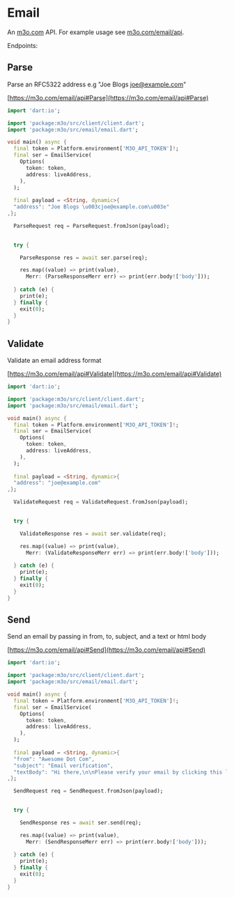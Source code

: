 # Email

An [m3o.com](https://m3o.com) API. For example usage see [m3o.com/email/api](https://m3o.com/email/api).

Endpoints:

## Parse

Parse an RFC5322 address e.g "Joe Blogs <joe@example.com>"


[https://m3o.com/email/api#Parse](https://m3o.com/email/api#Parse)

```dart
import 'dart:io';

import 'package:m3o/src/client/client.dart';
import 'package:m3o/src/email/email.dart';

void main() async {
  final token = Platform.environment['M3O_API_TOKEN']!;
  final ser = EmailService(
    Options(
      token: token,
      address: liveAddress,
    ),
  );
 
  final payload = <String, dynamic>{
  "address": "Joe Blogs \u003cjoe@example.com\u003e"
,};

  ParseRequest req = ParseRequest.fromJson(payload);

  
  try {

	ParseResponse res = await ser.parse(req);

    res.map((value) => print(value),
	  Merr: (ParseResponseMerr err) => print(err.body!['body']));	
  
  } catch (e) {
    print(e);
  } finally {
    exit(0);
  }
}
```
## Validate

Validate an email address format


[https://m3o.com/email/api#Validate](https://m3o.com/email/api#Validate)

```dart
import 'dart:io';

import 'package:m3o/src/client/client.dart';
import 'package:m3o/src/email/email.dart';

void main() async {
  final token = Platform.environment['M3O_API_TOKEN']!;
  final ser = EmailService(
    Options(
      token: token,
      address: liveAddress,
    ),
  );
 
  final payload = <String, dynamic>{
  "address": "joe@example.com"
,};

  ValidateRequest req = ValidateRequest.fromJson(payload);

  
  try {

	ValidateResponse res = await ser.validate(req);

    res.map((value) => print(value),
	  Merr: (ValidateResponseMerr err) => print(err.body!['body']));	
  
  } catch (e) {
    print(e);
  } finally {
    exit(0);
  }
}
```
## Send

Send an email by passing in from, to, subject, and a text or html body


[https://m3o.com/email/api#Send](https://m3o.com/email/api#Send)

```dart
import 'dart:io';

import 'package:m3o/src/client/client.dart';
import 'package:m3o/src/email/email.dart';

void main() async {
  final token = Platform.environment['M3O_API_TOKEN']!;
  final ser = EmailService(
    Options(
      token: token,
      address: liveAddress,
    ),
  );
 
  final payload = <String, dynamic>{
  "from": "Awesome Dot Com",
  "subject": "Email verification",
  "textBody": "Hi there,\n\nPlease verify your email by clicking this link: $micro_verification_link"
,};

  SendRequest req = SendRequest.fromJson(payload);

  
  try {

	SendResponse res = await ser.send(req);

    res.map((value) => print(value),
	  Merr: (SendResponseMerr err) => print(err.body!['body']));	
  
  } catch (e) {
    print(e);
  } finally {
    exit(0);
  }
}
```
